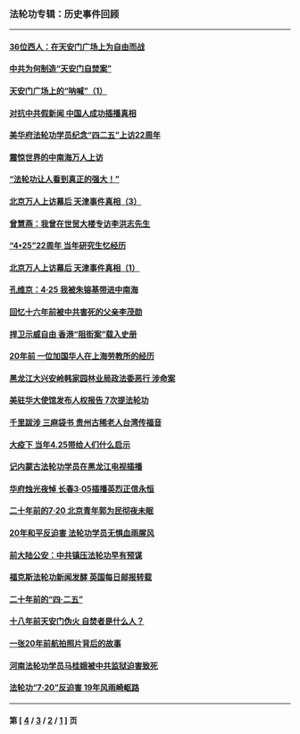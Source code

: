 ### 法轮功专辑：历史事件回顾
---
#### [36位西人：在天安门广场上为自由而战](../../pages/nf5793/n13390029.md?06010430) 
#### [中共为何制造“天安门自焚案”](../../pages/nf5793/n13183270.md?06010430) 
#### [天安门广场上的“呐喊”（1）](../../pages/nf5793/n13105277.md?06010430) 
#### [对抗中共假新闻 中国人成功插播真相](../../pages/nf5793/n12910618.md?06010430) 
#### [美华府法轮功学员纪念“四二五”上访22周年](../../pages/nf5793/n12904445.md?06010430) 
#### [震惊世界的中南海万人上访](../../pages/nf5793/n12903976.md?06010430) 
#### [“法轮功让人看到真正的强大！”](../../pages/nf5793/n12903195.md?06010430) 
#### [北京万人上访幕后 天津事件真相（3）](../../pages/nf5793/n12902807.md?06010430) 
#### [曾慧燕：我曾在世贸大楼专访李洪志先生](../../pages/nf5793/n12898729.md?06010430) 
#### [“4•25”22周年 当年研究生忆经历](../../pages/nf5793/n12894152.md?06010430) 
#### [北京万人上访幕后 天津事件真相（1）](../../pages/nf5793/n12885174.md?06010430) 
#### [孔维京：4·25 我被朱镕基带进中南海](../../pages/nf5793/n12864987.md?06010430) 
#### [回忆十六年前被中共害死的父亲李茂勋](../../pages/nf5793/n12880270.md?06010430) 
#### [捍卫示威自由 香港“阻街案”载入史册](../../pages/nf5793/n12811245.md?06010430) 
#### [20年前 一位加国华人在上海劳教所的经历](../../pages/nf5793/n12707932.md?06010430) 
#### [黑龙江大兴安岭韩家园林业局政法委恶行 涉命案](../../pages/nf5793/n12622815.md?06010430) 
#### [美驻华大使馆发布人权报告 7次提法轮功](../../pages/nf5793/n12520541.md?06010430) 
#### [千里跋涉 三麻袋书 贵州古稀老人台湾传福音](../../pages/nf5793/n12198750.md?06010430) 
#### [大疫下 当年4.25带给人们什么启示](../../pages/nf5793/n12058565.md?06010430) 
#### [记内蒙古法轮功学员在黑龙江电视插播](../../pages/nf5793/n11699194.md?06010430) 
#### [华府烛光夜悼 长春3·05插播英烈正信永恒](../../pages/nf5793/n11397432.md?06010430) 
#### [二十年前的7·20 北京青年郭为民彻夜未眠](../../pages/nf5793/n11354195.md?06010430) 
#### [20年和平反迫害 法轮功学员无惧血雨腥风](../../pages/nf5793/n11348279.md?06010430) 
#### [前大陆公安：中共镇压法轮功早有预谋](../../pages/nf5793/n11352168.md?06010430) 
#### [福克斯法轮功新闻发酵  英国每日邮报转载](../../pages/nf5793/n11285952.md?06010430) 
#### [二十年前的“四·二五”](../../pages/nf5793/n11207639.md?06010430) 
#### [十八年前天安门伪火 自焚者是什么人？](../../pages/nf5793/n10996556.md?06010430) 
#### [一张20年前航拍照片背后的故事](../../pages/nf5793/n10693797.md?06010430) 
#### [河南法轮功学员马桂娥被中共监狱迫害致死](../../pages/nf5793/n10684974.md?06010430) 
#### [法轮功“7‧20”反迫害 19年风雨崎岖路](../../pages/nf5793/n10570834.md?06010430) 

---
#### 第 [ [4](./4.md?06010430) / [3](./3.md?06010430) / [2](./2.md?06010430) / [1](./1.md?06010430) ] 页
